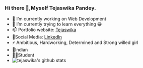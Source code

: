 ### Hi there 👋,Myself Tejaswika Pandey.

- 🔭 I’m currently working on Web Development
- 🌱 I’m currently trying to learn everything 😁
- 📫 Portfolio website: [Tejaswika](https://tejaswika.github.io/port123/)
- 👬Social Media: [LinkedIn](https://www.linkedin.com/in/tejaswika-pandey-4b1509190/)
- ⚡ Ambitious, Hardworking, Determined and Strong willed girl
- 🙏Indian
- 👩‍🎓Student
- ![tejaswika's github stats](https://github-readme-stats.vercel.app/api?username=tejaswika&show_icons=true&hide_border=true)
  


